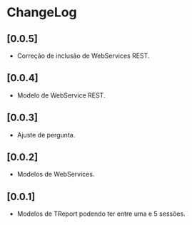# ChangeLog

## [0.0.5]
- Correção de inclusão de WebServices REST.

## [0.0.4]
- Modelo de WebService REST.

## [0.0.3]
- Ajuste de pergunta.

## [0.0.2]
- Modelos de WebServices.

## [0.0.1]
- Modelos de TReport podendo ter entre uma e 5 sessões.
